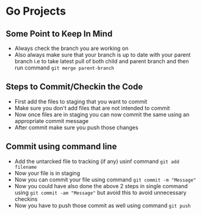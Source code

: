 # Go Projects

## Some Point to Keep In Mind

- Always check the branch you are working on
- Also always make sure that your branch is up to date with your parent branch i.e to take latest pull of both child and parent branch and then run command `git merge parent-branch`

## Steps to Commit/Checkin the Code

- First add the files to staging that you want to commit
- Make sure you don't add files that are not intended to commit
- Now once files are in staging you can now commit the same using an appropriate commit message
- After commit make sure you push those changes

## Commit using command line

- Add the untarcked file to tracking (if any) usinf command `git add filename`
- Now your file is in staging
- Now you can commit your file using command `git commit -m "Message"`
- Now you could have also done the above 2 steps in single command using `git commit -am "Message"` but avoid this to avoid unnecessary checkins
- Now you have to push those commit as well using command `git push`

